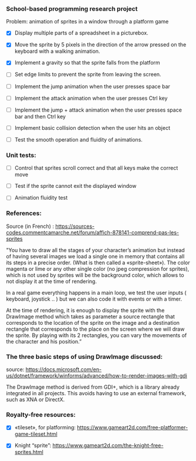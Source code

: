 ### School-based programming research project
Problem: animation of sprites in a window through a platform game

- [x] Display multiple parts of a spreadsheet in a picturebox.

- [x] Move the sprite by 5 pixels in the direction of the arrow pressed on the keyboard with a walking animation.

- [x] Implement a gravity so that the sprite falls from the platform

- [ ] Set edge limits to prevent the sprite from leaving the screen.

- [ ] Implement the jump animation when the user presses space bar

- [ ] Implement the attack animation when the user presses Ctrl key

- [ ] Implement the jump + attack animation when the user presses space bar and then Ctrl key

- [ ] Implement basic collision detection when the user hits an object

- [ ] Test the smooth operation and fluidity of animations. 


### Unit tests:

- [ ] Control that sprites scroll correct and that all keys make the correct move

- [ ] Test if the sprite cannot exit the displayed window

- [ ] Animation fluidity test

### References:

Source (in French) : https://sources-codes.commentcamarche.net/forum/affich-878141-comprend-pas-les-sprites 

"You have to draw all the stages of your character’s animation but instead of having several images we load a single one in memory that contains all its steps in a precise order. 
(What is then called a «sprite-sheet»).
The color magenta or lime or any other single color (no jpeg compression for sprites), which is not used by sprites will be the background color, which allows to not display it at the time of rendering.

In a real game everything happens in a main loop, we test the user inputs ( keyboard, joystick .. ) but we can also code it with events or with a timer. 

At the time of rendering, it is enough to display the sprite with the DrawImage method which takes as parameter a source rectangle that corresponds to the location of the sprite on the image and a destination rectangle that corresponds to the place on the screen where we will draw the sprite. 
By playing with its 2 rectangles, you can vary the movements of the character and his position.”


### The three basic steps of using DrawImage discussed:
source: https://docs.microsoft.com/en-us/dotnet/framework/winforms/advanced/how-to-render-images-with-gdi

The DrawImage method is derived from GDI+, which is a library already integrated in all projects.
This avoids having to use an external framework, such as XNA or DirectX. 

### Royalty-free resources:

- [x] «tileset», for platforming: 
https://www.gameart2d.com/free-platformer-game-tileset.html 

- [x] Knight “sprite”:
https://www.gameart2d.com/the-knight-free-sprites.html
